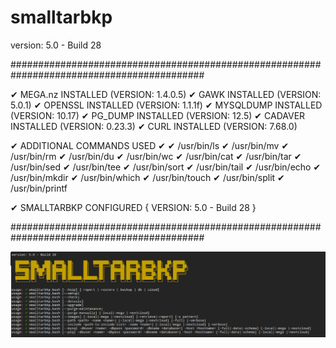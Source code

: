 # smalltarbkp
version: 5.0 - Build 28

###########################################################################################

✔ MEGA.nz INSTALLED (VERSION: 1.4.0.5)
✔ GAWK INSTALLED (VERSION: 5.0.1)
✔ OPENSSL INSTALLED (VERSION: 1.1.1f)
✔ MYSQLDUMP INSTALLED (VERSION: 10.17)
✔ PG_DUMP INSTALLED (VERSION: 12.5)
✔ CADAVER INSTALLED (VERSION: 0.23.3)
✔ CURL INSTALLED (VERSION: 7.68.0)

✔ ADDITIONAL COMMANDS USED ✔
✔ /usr/bin/ls
✔ /usr/bin/mv
✔ /usr/bin/rm
✔ /usr/bin/du
✔ /usr/bin/wc
✔ /usr/bin/cat
✔ /usr/bin/tar
✔ /usr/bin/sed
✔ /usr/bin/tee
✔ /usr/bin/sort
✔ /usr/bin/tail
✔ /usr/bin/echo
✔ /usr/bin/mkdir
✔ /usr/bin/which
✔ /usr/bin/touch
✔ /usr/bin/split
✔ /usr/bin/printf


✔ SMALLTARBKP CONFIGURED { VERSION: 5.0 - Build 28 }

###########################################################################################

![alt text](https://github.com/gcclinux/smalltarbkp/blob/main/screenshots/screenshot001.png?raw=true)
